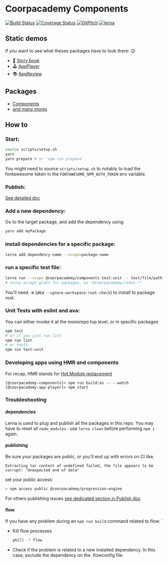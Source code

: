 # Coorpacademy Components

[![Build Status](https://travis-ci.org/CoorpAcademy/components.svg?branch=master)](https://travis-ci.org/CoorpAcademy/components)
[![Coverage Status](https://codecov.io/gh/CoorpAcademy/components/branch/master/graph/badge.svg)](https://codecov.io/gh/CoorpAcademy/components)
[![GitPitch](https://gitpitch.com/assets/badge.svg)](https://gitpitch.com/coorpacademy/tekacademy/components?grs=github&t=night)
[![lerna](https://img.shields.io/badge/maintained%20with-lerna-cc00ff.svg)](https://lerna.js.org/)

## Static demos

If you want to see what theses packages have to look there: :wink:

- :open_book: [Story book](http://coorpacademy.github.io/components/components)
- :joystick: [AppPlayer](http://coorpacademy.github.io/components/app-player)
- 📚 [AppReview](http://coorpacademy.github.io/components/app-review)

## Packages

- [Components](./packages/@coorpacademy-components/README.md)
- [and many mores](./packages)

## How to

### Start:

```bash
source scripts/setup.sh
yarn
yarn prepare # or 'npm run prepare'
```

You might need to source `scripts/setup.sh` to notably to load the fontawesome token in the `FONTAWESOME_NPM_AUTH_TOKEN` env variable.

### Publish:

[See detailed doc](./doc/publish.md)

### Add a new dependency:

Go to the target package, and add the dependency using

```bash
yarn add myPackage
```

### install dependencies for a specific package:

```bash
lerna add dependency-name --scope=package-name
```

### run a specific test file:

```bash
lerna run --scope @coorpacademy/components test:unit -- test/file/path
# lerna accept globs for packages, ex "@coorpacademy/redux-*"
```

You'll need `-W` (aka `--ignore-workspace-root-check`) to install to package root.

### Unit Tests with eslint and ava:
You can either invoke it at the monorepo top level, or in specific packages
```bash
npm test
# or if you just run lint
npm run lint
# or tests
npm run test:unit
```

### Developing apps using HMR and components
For recap, HMR stands for [Hot Module replacement](https://webpack.js.org/concepts/hot-module-replacement/)
```
[@coorpacademy-components]> npm run build:es -- --watch
[@coorpacademy-app-player]> npm start
```

### Troubleshooting

#### dependencies

Lerna is used to plug and publish all the packages in this repo.
You may have to reset all `node_modules` : use `lerna clean` before performing `npm i` again.

#### publishing

Be sure your packages are public, or you'll end up with errors on CI like.

```error
Extracting tar content of undefined failed, the file appears to be corrupt: "Unexpected end of data"
```

set your public access:

```sh
> npm access public @coorpacademy/progression-engine
```

For others publishing issues [see dedicated section in Publish doc](./doc/publish.md#troobleshooting)

#### flow

If you have any problem during an `npm run build` command related to flow:
`
- Kill flow processes
    ```bash
    pkill -f flow
    ```
- Check if the problem is related to a new installed dependency. In this case, exclude the dependency on the .flowconfig file.
